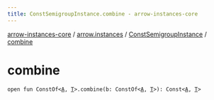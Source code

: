 ```yaml
---
title: ConstSemigroupInstance.combine - arrow-instances-core
---
```


[arrow-instances-core](../../index.html) / [arrow.instances](../index.html) / [ConstSemigroupInstance](index.html) / [combine](./combine.html)

# combine

`open fun ConstOf<`[`A`](index.html#A)`, `[`T`](index.html#T)`>.combine(b: ConstOf<`[`A`](index.html#A)`, `[`T`](index.html#T)`>): Const<`[`A`](index.html#A)`, `[`T`](index.html#T)`>`